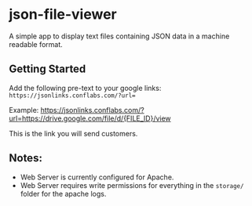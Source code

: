 # json-file-viewer
A simple app to display text files containing JSON data in a machine readable format.

## Getting Started

Add the following pre-text to your google links: `https://jsonlinks.conflabs.com/?url=`

Example: https://jsonlinks.conflabs.com/?url=https://drive.google.com/file/d/{FILE_ID}/view

This is the link you will send customers.

## Notes:

- Web Server is currently configured for Apache.
- Web Server requires write permissions for everything in the `storage/` folder for the apache logs.

